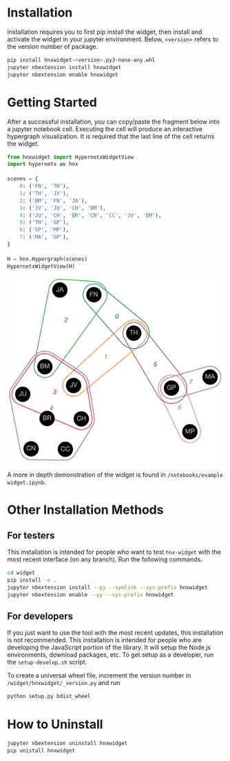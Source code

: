 # Installation
Installation requires you to first pip install the widget, then install and activate the widget in your jupyter environment. Below, `<version>` refers to the version number of package.

```sh
pip install hnxwidget-<version>.py3-none-any.whl
jupyter nbextension install hnxwidget
jupyter nbextension enable hnxwidget
```

# Getting Started
After a successful installation, you can copy/paste the fragment below into a jupyter notebook cell. Executing the cell will produce an interactive hypergraph visualization. It is required that the last line of the cell returns the widget.
```py
from hnxwidget import HypernetxWidgetView
import hypernetx as hnx

scenes = {
    0: ('FN', 'TH'),
    1: ('TH', 'JV'),
    2: ('BM', 'FN', 'JA'),
    3: ('JV', 'JU', 'CH', 'BM'),
    4: ('JU', 'CH', 'BR', 'CN', 'CC', 'JV', 'BM'),
    5: ('TH', 'GP'),
    6: ('GP', 'MP'),
    7: ('MA', 'GP'),
}

H = hnx.Hypergraph(scenes)
HypernetxWidgetView(H)
```
![Screenshot of HNX Widget](hnx-widget-screenshot.png)

A more in depth demonstration of the widget is found in `/notebooks/example widget.ipynb`.

# Other Installation Methods
## For testers
This installation is intended for people who want to test `hnx-widget` with the most recent interface (on any branch). Run the following commands.
```sh
cd widget
pip install -e .
jupyter nbextension install --py --symlink --sys-prefix hnxwidget
jupyter nbextension enable --py --sys-prefix hnxwidget
```

## For developers
If you just want to use the tool with the most recent updates, this installation is not recommended. This installation is intended for people who are developing the JavaScript portion of the library. It will setup the Node.js environments, download packages, etc. To get setup as a developer, run the `setup-develop.sh` script.

To create a universal wheel file, increment the version number in `/widget/hnxwidget/_version.py` and run 
```sh
python setup.py bdist_wheel
```

# How to Uninstall
```sh
jupyter nbextension uninstall hnxwidget
pip unistall hnxwidget
```